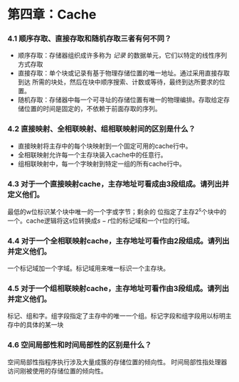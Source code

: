 # 第四章：Cache  
### 4.1 顺序存取、直接存取和随机存取三者有何不同？  
- 顺序存取：存储器组织成许多称为 *记录* 的数据单元，它们以特定的线性序列方式存取  
- 直接存取：单个块或记录有基于物理存储位置的唯一地址。通过采用直接存取到达
所需的块处，然后在块中顺序搜索、计数或等待，最终到达所要求的位置。  
- 随机存取：存储器中每一个可寻址的存储位置有唯一的物理编排。存取给定存储位置的时间是固定的，不依赖于前面存取的序列。  
  
### 4.2 直接映射、全相联映射、组相联映射间的区别是什么？
- 直接映射将主存中的每个块映射到一个固定可用的cache行中。
- 全相联映射允许每一个主存块装入cache中的任意行。
- 组相联映射中，每一个字映射到特定一组的所有cache行中。  

### 4.3 对于一个直接映射cache，主存地址可看成由3段组成。请列出并定义他们。
最低的w位标识某个块中唯一的一个字或字节；剩余的 位指定了主存$2^s$个块中的
一个。cache逻辑将这s位转换成$s-r$位的标记域和一个r位的行域。  


### 4.4 对于一个全相联映射cache，主存地址可看作由2段组成。请列出并定义他们。  
一个标记域加一个字域。标记域用来唯一标识一个主存块。  

### 4.5 对于一个组相联映射cache，主存地址可看作由3段组成。请列出并定义他们。
标记、组和字。组字段指定了主存中的唯一一个组。标记字段和组字段用以标明主
存中的具体的某一块  

### 4.6 空间局部性和时间局部性的区别是什么？
空间局部性指程序执行涉及大量成簇的存储位置的倾向性。
时间局部性指处理器访问刚被使用的存储位置的倾向性。